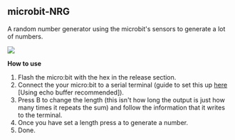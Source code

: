 ## microbit-NRG
A random number generator using the microbit's sensors to generate a lot of numbers.

![](https://i.imgur.com/acGpaVs.gif)

**How to use**
1) Flash the micro:bit with the hex in the release section.
2) Connect the your micro:bit to a serial terminal (guide to set this up [here](https://www.microbit.co.uk/td/serial-library) [Using echo buffer recommended]).
3) Press B to change the length (this isn't how long the output is just how many times it repeats the sum) and follow the information that it writes to the terminal.
4) Once you have set a length press a to generate a number.
5) Done.
